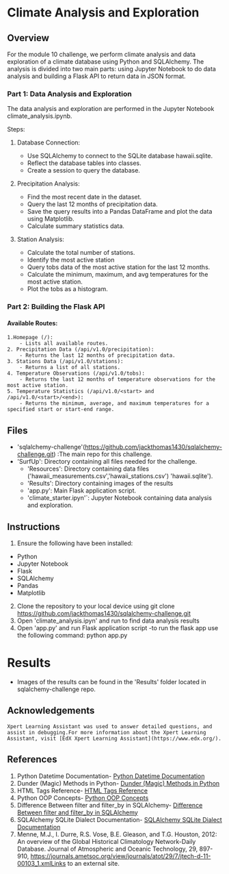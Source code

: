 # Climate Analysis and Exploration

## Overview
For the module 10 challenge, we perform climate analysis and data exploration of a climate database using Python and SQLAlchemy. The analysis is divided into two main parts: using Jupyter Notebook to do data analysis and building a Flask API to return data in JSON format.

### Part 1: Data Analysis and Exploration

The data analysis and exploration are performed in the Jupyter Notebook climate_analysis.ipynb.

Steps:

1. Database Connection:
    - Use SQLAlchemy to connect to the SQLite database hawaii.sqlite.
    - Reflect the database tables into classes.
    - Create a session to query the database.

2. Precipitation Analysis:
    - Find the most recent date in the dataset.
    - Query the last 12 months of precipitation data.
    - Save the query results into a Pandas DataFrame and plot the data using Matplotlib.
    - Calculate summary statistics data.

3. Station Analysis:
    - Calculate the total number of stations.
    - Identify the most active station 
    - Query tobs data of the most active station for the last 12 months.
    - Calculate the minimum, maximum, and avg temperatures for the most active station.
    - Plot the tobs as a histogram.

### Part 2: Building the Flask API
#### Available Routes:
    1.Homepage (/):
        - Lists all available routes.
    2. Precipitation Data (/api/v1.0/precipitation):
        - Returns the last 12 months of precipitation data.
    3. Stations Data (/api/v1.0/stations):
        - Returns a list of all stations.
    4. Temperature Observations (/api/v1.0/tobs):
        - Returns the last 12 months of temperature observations for the most active station. 
    5. Temperature Statistics (/api/v1.0/<start> and /api/v1.0/<start>/<end>):
        - Returns the minimum, average, and maximum temperatures for a specified start or start-end range.

## Files
- 'sqlalchemy-challenge'(https://github.com/jackthomas1430/sqlalchemy-challenge.git) :The main repo for this challenge.
- 'SurfUp': Directory containing all files needed for the challenge. 
    - 'Resources': Directory containing data files ('hawaii_measurements.csv','hawaii_stations.csv') 'hawaii.sqlite').
    - 'Results': Directory containing images of the results 
    - 'app.py': Main Flask application script.
    - 'climate_starter.ipyn'`: Jupyter Notebook containing data analysis and exploration.
  
## Instructions
1. Ensure the following have been installed:
- Python 
- Jupyter Notebook
- Flask
- SQLAlchemy
- Pandas
- Matplotlib
2. Clone the repository to your local device using git clone <https://github.com/jackthomas1430/sqlalchemy-challenge.git>
3. Open 'climate_analysis.ipyn' and run to find data analysis results
4. Open 'app.py' and run Flask application script
    -to run the flask app use the following command: python app.py
    
# Results 
- Images of the results can be found in the 'Results' folder located in sqlalchemy-challenge repo. 

## Acknowledgements
    Xpert Learning Assistant was used to answer detailed questions, and assist in debugging.For more information about the Xpert Learning Assistant, visit [EdX Xpert Learning Assistant](https://www.edx.org/). 
    
## References
1. Python Datetime Documentation- [Python Datetime Documentation](https://docs.python.org/3/library/datetime.html#datetime.date.strftime)
2. Dunder (Magic) Methods in Python- [Dunder (Magic) Methods in Python](https://www.geeksforgeeks.org/dunder-magic-methods-python/)
3. HTML Tags Reference- [HTML Tags Reference](https://www.w3schools.com/TAGs/)
4. Python OOP Concepts- [Python OOP Concepts](https://www.geeksforgeeks.org/python-oops-concepts/)
5. Difference Between filter and filter_by in SQLAlchemy- [Difference Between filter and filter_by in SQLAlchemy](https://stackoverflow.com/questions/2128505/difference-between-filter-and-filter-by-in-sqlalchemy)
6. SQLAlchemy SQLite Dialect Documentation- [SQLAlchemy SQLite Dialect Documentation](https://docs.sqlalchemy.org/en/20/dialects/sqlite.html)
7. Menne, M.J., I. Durre, R.S. Vose, B.E. Gleason, and T.G. Houston, 2012: An overview of the Global Historical Climatology Network-Daily Database. Journal of Atmospheric and Oceanic Technology, 29, 897-910, https://journals.ametsoc.org/view/journals/atot/29/7/jtech-d-11-00103_1.xmlLinks to an external site.
